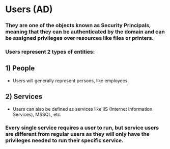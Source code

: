 # Users (AD)

### They are one of the objects known as Security Principals, meaning that they can be authenticated by the domain and can be assigned privileges over resources like files or printers.

### Users represent 2 types of entities:

## 1) People

 - Users will generally represent persons, like employees.

## 2) Services

 - Users can also be defined as services like IIS (Internet Information Services), MSSQL, etc.

### Every single service requires a user to run, but service users are different from regular users as they will only have the privileges needed to run their specific service.

